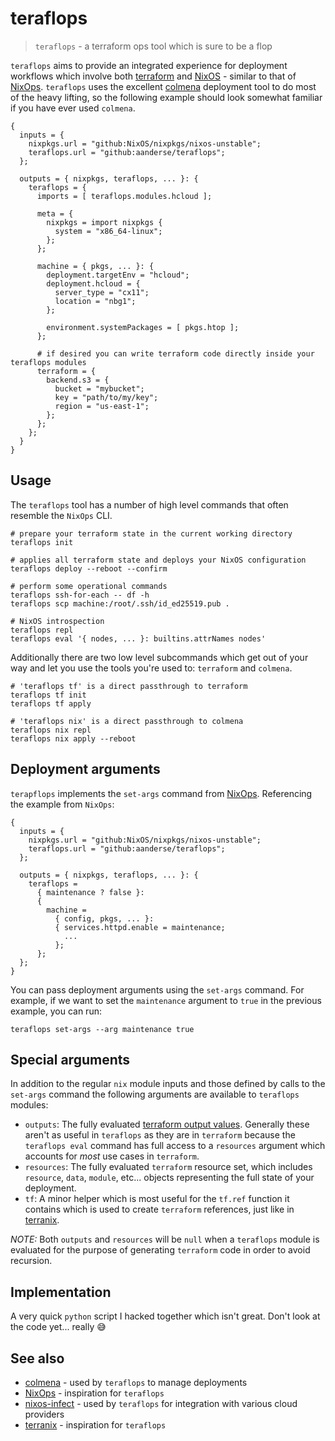 # teraflops

> `teraflops` - a terraform ops tool which is sure to be a flop

`teraflops` aims to provide an integrated experience for deployment workflows which involve both [terraform](https://github.com/hashicorp/terraform) and [NixOS](https://github.com/NixOS/nixos) - similar to that of [NixOps](https://github.com/NixOS/nixops). `teraflops` uses the excellent [colmena](https://github.com/zhaofengli/colmena) deployment tool to do most of the heavy lifting, so the following example should look somewhat familiar if you have ever used `colmena`.

```
{
  inputs = {
    nixpkgs.url = "github:NixOS/nixpkgs/nixos-unstable";
    teraflops.url = "github:aanderse/teraflops";
  };

  outputs = { nixpkgs, teraflops, ... }: {
    teraflops = {
      imports = [ teraflops.modules.hcloud ];

      meta = {
        nixpkgs = import nixpkgs {
          system = "x86_64-linux";
        };
      };

      machine = { pkgs, ... }: {
        deployment.targetEnv = "hcloud";
        deployment.hcloud = {
          server_type = "cx11";
          location = "nbg1";
        };

        environment.systemPackages = [ pkgs.htop ];
      };

      # if desired you can write terraform code directly inside your teraflops modules
      terraform = {
        backend.s3 = {
          bucket = "mybucket";
          key = "path/to/my/key";
          region = "us-east-1";
        };
      };
    };
  }
}
```

## Usage

The `teraflops` tool has a number of high level commands that often resemble the `NixOps` CLI.

```
# prepare your terraform state in the current working directory
teraflops init

# applies all terraform state and deploys your NixOS configuration
teraflops deploy --reboot --confirm

# perform some operational commands
teraflops ssh-for-each -- df -h
teraflops scp machine:/root/.ssh/id_ed25519.pub .

# NixOS introspection
teraflops repl
teraflops eval '{ nodes, ... }: builtins.attrNames nodes'
```

Additionally there are two low level subcommands which get out of your way and let you use the tools you're used to: `terraform` and `colmena`.

```
# 'teraflops tf' is a direct passthrough to terraform
teraflops tf init
teraflops tf apply

# 'teraflops nix' is a direct passthrough to colmena
teraflops nix repl
teraflops nix apply --reboot
```

## Deployment arguments

`terapflops` implements the `set-args` command from [NixOps](https://github.com/NixOS/nixops/blob/master/doc/overview.rst#network-arguments). Referencing the example from `NixOps`:

```
{
  inputs = {
    nixpkgs.url = "github:NixOS/nixpkgs/nixos-unstable";
    teraflops.url = "github:aanderse/teraflops";
  };

  outputs = { nixpkgs, teraflops, ... }: {
    teraflops =
      { maintenance ? false }:
      {
        machine =
          { config, pkgs, ... }:
          { services.httpd.enable = maintenance;
            ...
          };
      };
  };
}
```

You can pass deployment arguments using the `set-args` command. For example, if we want to set the `maintenance` argument to `true` in the previous example, you can run:

```
teraflops set-args --arg maintenance true
```

## Special arguments

In addition to the regular `nix` module inputs and those defined by calls to the `set-args` command the following arguments are available to `teraflops` modules:

- `outputs`: The fully evaluated [terraform output values](https://developer.hashicorp.com/terraform/language/values/outputs). Generally these aren't as useful in `teraflops` as they are in `terraform` because the `teraflops eval` command has full access to a `resources` argument which accounts for _most_ use cases in `terraform`.
- `resources`: The fully evaluated `terraform` resource set, which includes `resource`, `data`, `module`, etc... objects representing the full state of your deployment.
- `tf`: A minor helper which is most useful for the `tf.ref` function it contains which is used to create `terraform` references, just like in [terranix](https://terranix.org/news/2023-05-24_release-2.6.0.html).

_NOTE:_ Both `outputs` and `resources` will be `null` when a `teraflops` module is evaluated for the purpose of generating `terraform` code in order to avoid recursion.

## Implementation

A very quick `python` script I hacked together which isn't great. Don't look at the code yet... really 😅

## See also

- [colmena](https://github.com/zhaofengli/colmena) - used by `teraflops` to manage deployments
- [NixOps](https://github.com/NixOS/nixops) - inspiration for `teraflops`
- [nixos-infect](https://github.com/elitak/nixos-infect) - used by `teraflops` for integration with various cloud providers
- [terranix](https://github.com/terranix/terranix) - inspiration for `teraflops`
